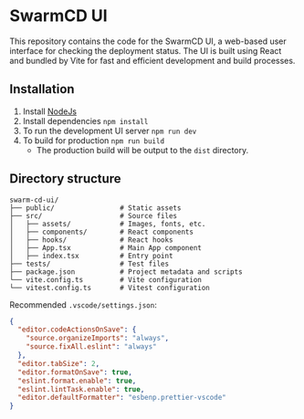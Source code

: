 # SwarmCD UI

This repository contains the code for the SwarmCD UI, a web-based user interface for checking the deployment status. The UI is built using React and bundled by Vite for fast and efficient development and build processes.

## Installation

1. Install [NodeJs](https://nodejs.org/en/download/package-manager)
2. Install dependencies `npm install`
3. To run the development UI server `npm run dev`
4. To build for production `npm run build`
   - The production build will be output to the `dist` directory.

## Directory structure

```text
swarm-cd-ui/
├── public/                # Static assets
├── src/                   # Source files
│   ├── assets/            # Images, fonts, etc.
│   ├── components/        # React components
│   ├── hooks/             # React hooks
│   ├── App.tsx            # Main App component
│   ├── index.tsx          # Entry point
├── tests/                 # Test files
├── package.json           # Project metadata and scripts
└── vite.config.ts         # Vite configuration
└── vitest.config.ts       # Vitest configuration
```

Recommended `.vscode/settings.json`:

```json
{
  "editor.codeActionsOnSave": {
    "source.organizeImports": "always",
    "source.fixAll.eslint": "always"
  },
  "editor.tabSize": 2,
  "editor.formatOnSave": true,
  "eslint.format.enable": true,
  "eslint.lintTask.enable": true,
  "editor.defaultFormatter": "esbenp.prettier-vscode"
}
```
